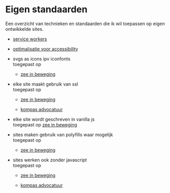 # Eigen standaarden

Een overzicht van technieken en standaarden die ik wil toepassen op eigen ontwikkelde sites.

* [service workers](https://justmarkup.com/log/2016/10/enhancing-a-comment-form/)
* [optimalisatie voor accessibility](https://shop.smashingmagazine.com/products/apps-for-all)

* svgs as icons ipv iconfonts  
toegepast op 
    * [zee in beweging](https://zeeinbeweging.nl/)

* elke site maakt gebruik van ssl  
toegepast op 
    * [zee in beweging](https://zeeinbeweging.nl/)

    * [kompas advocatuur](http://kompas-advocatuur.nl/)

* elke site wordt geschreven in vanilla js  
toegepast op 
    [zee in beweging](https://zeeinbeweging.nl/)

* sites maken gebruik van polyfills waar mogelijk  
toegepast op
    * [zee in beweging](https://zeeinbeweging.nl/)

* sites werken ook zonder javascript  
toegepast op
    * [zee in beweging](https://zeeinbeweging.nl/)
    
    * [kompas advocatuur](http://kompas-advocatuur.nl/)

